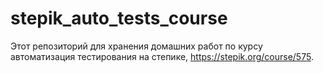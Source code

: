 # stepik_auto_tests_course
Этот репозиторий для хранения домашних работ по курсу автоматизация тестирования на степике,
https://stepik.org/course/575.